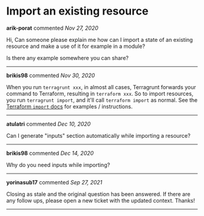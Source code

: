 # Import an existing resource

**arik-porat** commented *Nov 27, 2020*

Hi,
Can someone please explain me how can I import a state of an existing resource and make a use of it for example in a module?

Is there any example somewhere you can share?
<br />
***


**brikis98** commented *Nov 30, 2020*

When you run `terragrunt xxx`, in almost all cases, Terragrunt forwards your command to Terraform, resulting in `terraform xxx`. So to import resources, you run `terragrunt import`, and it'll call `terraform import` as normal. See the [Terraform `import` docs](https://www.terraform.io/docs/import/usage.html) for examples / instructions.
***

**atulatri** commented *Dec 10, 2020*

Can I generate "inputs" section automatically while importing a resource?
***

**brikis98** commented *Dec 14, 2020*

Why do you need inputs while importing?
***

**yorinasub17** commented *Sep 27, 2021*

Closing as stale and the original question has been answered. If there are any follow ups, please open a new ticket with the updated context. Thanks!
***

